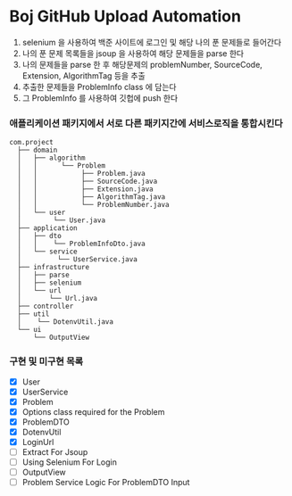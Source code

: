 # Boj GitHub Upload Automation

1. selenium 을 사용하여 백준 사이트에 로그인 및 해당 나의 푼 문제들로 들어간다
2. 나의 푼 문제 목록들을 jsoup 을 사용하여 해당 문제들을 parse 한다
3. 나의 문제들을 parse 한 후 해당문제의 problemNumber, SourceCode, Extension, AlgorithmTag 등을 추출
4. 추출한 문제들을 ProblemInfo class <DTD> 에 담는다
5. 그 ProblemInfo 를 사용하여 깃헙에 push 한다

### 애플리케이션 패키지에서 서로 다른 패키지간에 서비스로직을 통합시킨다   




```
com.project
  ├── domain
  │   ├── algorithm 
  │   │      └── Problem
  │   │           ├── Problem.java
  │   │           ├── SourceCode.java
  │   │           ├── Extension.java
  │   │           ├── AlgorithmTag.java
  │   │           └── ProblemNumber.java
  │   └── user
  │        └── User.java
  ├── application
  │   ├── dto
  │   │    └── ProblemInfoDto.java
  │   └── service
  │         └── UserService.java
  ├── infrastructure
  │   ├── parse
  │   ├── selenium
  │   └── url
  │       └── Url.java
  ├── controller
  ├── util
  │    └── DotenvUtil.java
  └── ui
      └── OutputView

```

### 구현 및 미구현 목록
- [x] User
- [x] UserService
- [x] Problem
- [x] Options class required for the Problem
- [x] ProblemDTO
- [x] DotenvUtil
- [x] LoginUrl
- [ ] Extract For Jsoup
- [ ] Using Selenium For Login
- [ ] OutputView
- [ ] Problem Service Logic For ProblemDTO Input